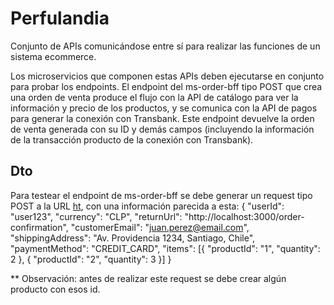 # Perfulandia
 Conjunto de APIs comunicándose entre sí para realizar las funciones de un sistema ecommerce.

 Los microservicios que componen estas APIs deben ejecutarse en conjunto para probar los endpoints. El endpoint del ms-order-bff tipo POST que crea una orden de venta produce el flujo con la API de catálogo para ver la información y precio de los productos, y se comunica con la API de pagos para generar la conexión con Transbank. Este endpoint devuelve la orden de venta generada con su ID y demás campos (incluyendo la información de la transacción producto de la conexión con Transbank). 

 ## Dto
 Para testear el endpoint de ms-order-bff se debe generar un request tipo POST a la URL [ht](http://localhost:8080/api/v1/orders), con una información parecida a esta: 
    {
    "userId": "user123",
    "currency": "CLP",
    "returnUrl": "http://localhost:3000/order-confirmation",
    "customerEmail": "juan.perez@email.com",
    "shippingAddress": "Av. Providencia 1234, Santiago, Chile",
    "paymentMethod": "CREDIT_CARD",
    "items": [{
    "productId": "1",
    "quantity": 2
    }, {
    "productId": "2",
    "quantity": 3
    }]
    }

** Observación: antes de realizar este request se debe crear algún producto con esos id. 
